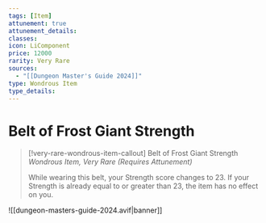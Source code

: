 ```yaml
---
tags: [Item]
attunement: true
attunement_details: 
classes: 
icon: LiComponent
price: 12000
rarity: Very Rare
sources:
  - "[[Dungeon Master's Guide 2024]]"
type: Wondrous Item
type_details: 
---
```

# Belt of Frost Giant Strength
>[!very-rare-wondrous-item-callout] Belt of Frost Giant Strength
>*Wondrous Item, Very Rare (Requires Attunement)*
>
>While wearing this belt, your Strength score changes to 23. If your Strength is already equal to or greater than 23, the item has no effect on you.


![[dungeon-masters-guide-2024.avif|banner]]